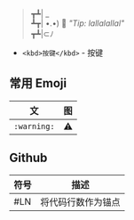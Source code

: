 > ┳┻| _  
> ┻┳| •.•) 💬 *"Tip: lallalallal"*  
> ┳┻|⊂ﾉ

- `<kbd>按键</kbd>` - <kbd>按键</kbd>


## 常用 Emoji

| 文 | 图 |
| --- | --- |
| `:warning:` | :warning: |

## Github

| 符号 | 描述 |
| --- | --- |
| #LN | 将代码行数作为锚点 |
